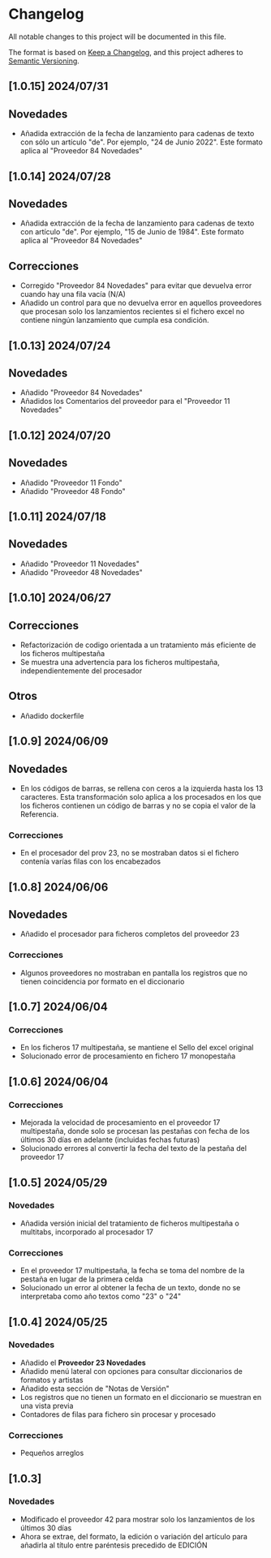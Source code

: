 # Changelog

All notable changes to this project will be documented in this file.

The format is based on [Keep a Changelog](https://keepachangelog.com/en/1.0.0/),
and this project adheres to [Semantic Versioning](https://semver.org/spec/v2.0.0.html).

## [1.0.15] 2024/07/31

## Novedades

- Añadida extracción de la fecha de lanzamiento para cadenas de texto con sólo un artículo "de". Por ejemplo, "24 de Junio 2022". Este formato aplica al "Proveedor 84 Novedades"

## [1.0.14] 2024/07/28

## Novedades

- Añadida extracción de la fecha de lanzamiento para cadenas de texto con artículo "de". Por ejemplo, "15 de Junio de 1984". Este formato aplica al "Proveedor 84 Novedades"

## Correcciones

- Corregido "Proveedor 84 Novedades" para evitar que devuelva error cuando hay una fila vacía (N/A)
- Añadido un control para que no devuelva error en aquellos proveedores que procesan solo los lanzamientos recientes si el fichero excel no contiene ningún lanzamiento que cumpla esa condición.

## [1.0.13] 2024/07/24

## Novedades

- Añadido "Proveedor 84 Novedades"
- Añadidos los Comentarios del proveedor para el "Proveedor 11 Novedades"

## [1.0.12] 2024/07/20

## Novedades

- Añadido "Proveedor 11 Fondo"
- Añadido "Proveedor 48 Fondo"

## [1.0.11] 2024/07/18

## Novedades

- Añadido "Proveedor 11 Novedades"
- Añadido "Proveedor 48 Novedades"

## [1.0.10] 2024/06/27

## Correcciones

- Refactorización de codigo orientada a un tratamiento más eficiente de los ficheros multipestaña
- Se muestra una advertencia para los ficheros multipestaña, independientemente del procesador

## Otros

- Añadido dockerfile

## [1.0.9] 2024/06/09

## Novedades

- En los códigos de barras, se rellena con ceros a la izquierda hasta los 13 caracteres. Esta transformación solo aplica a los procesados en los que los ficheros contienen un código de barras y no se copia el valor de la Referencia.

### Correcciones

- En el procesador del prov 23, no se mostraban datos si el fichero contenía varías filas con los encabezados

## [1.0.8] 2024/06/06

## Novedades

- Añadido el procesador para ficheros completos del proveedor 23

### Correcciones

- Algunos proveedores no mostraban en pantalla los registros que no tienen coincidencia por formato en el diccionario

## [1.0.7] 2024/06/04

### Correcciones

- En los ficheros 17 multipestaña, se mantiene el Sello del excel original
- Solucionado error de procesamiento en fichero 17 monopestaña

## [1.0.6] 2024/06/04

### Correcciones

- Mejorada la velocidad de procesamiento en el proveedor 17 multipestaña, donde solo se procesan las pestañas con fecha de los últimos 30 días en adelante (incluidas fechas futuras)
- Solucionado errores al convertir la fecha del texto de la pestaña del proveedor 17

## [1.0.5] 2024/05/29

### Novedades 

- Añadida versión inicial del tratamiento de ficheros multipestaña o multitabs, incorporado al procesador 17

### Correcciones

- En el proveedor 17 multipestaña, la fecha se toma del nombre de la pestaña en lugar de la primera celda
- Solucionado un error al obtener la fecha de un texto, donde no se interpretaba como año textos como "23" o "24"

## [1.0.4] 2024/05/25

### Novedades 

- Añadido el __Proveedor 23 Novedades__
- Añadido menú lateral con opciones para consultar diccionarios de formatos y artistas
- Añadido esta sección de "Notas de Versión"
- Los registros que no tienen un formato en el diccionario se muestran en una vista previa
- Contadores de filas para fichero sin procesar y procesado

### Correcciones

- Pequeños arreglos

## [1.0.3]

### Novedades

- Modificado el proveedor 42 para mostrar solo los lanzamientos de los últimos 30 días
- Ahora se extrae, del formato, la edición o variación del artículo para añadirla al título entre paréntesis precedido de EDICIÓN